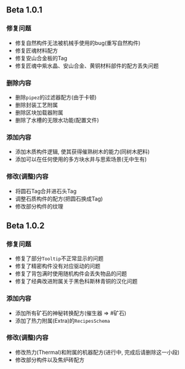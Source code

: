 ## Beta 1.0.1

### 修复问题
 - 修复自然构件无法被机械手使用的bug(重写自然构件)
 - 修复匠魂材料配方
 - 修复安山合金板的Tag
 - 修复匠魂中紫水晶、安山合金、黄铜材料部件的配方丢失问题

### 删除内容
 - 删除`pipez`的过滤器配方(由于卡顿)
 - 删除封装工艺附属
 - 删除区块加载器附属
 - 删除了水槽的无限水功能(配置文件)

### 添加内容
 - 添加木质构件逻辑, 使其获得催熟树木的能力(同树木肥料)
 - 添加可以在任何使用的多方块水井与思索场景(无中生有)

### 修改(调整)内容
 - 将圆石Tag合并进石头Tag
 - 调整石质构件的配方(把圆石换成Tag)
 - 修改部分构件的纹理


## Beta 1.0.2

### 修复问题
 - 修复了部分`Tooltip`不正常显示的问题
 - 修复了精密构件没有对应驱动的问题
 - 修复了背包满时使用随机构件会丢失物品的问题
 - 修复了经典改进附属关于黑色科斯林青铜的汉化问题

### 添加内容
 - 添加所有矿石的神秘转换配方(催生器 => #矿石)
 - 添加了热力附属(Extra)的`RecipesSchema`

### 修改(调整)内容
 - 修改热力(Thermal)和附属的机器配方(进行中, 完成后请删除这一小段)
 - 修改部分构件以及焦炉砖配方